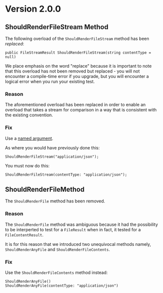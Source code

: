 # Version 2.0.0

## ShouldRenderFileStream Method

The following overload of the `ShouldRenderFileStream` method has been *replaced*:

    public FileStreamResult ShouldRenderFileStream(string contentType = null)

We place emphasis on the word "replace" because it is important to note that this overload has not been removed but replaced - you will not encounter a compile-time error if you upgrade, but you will encounter a logical error when you run your existing test.

### Reason

The aforementioned overload has been replaced in order to enable an overload that takes a stream for comparison in a way that is consistent with the existing convention.

### Fix

Use a [named argument](http://msdn.microsoft.com/en-gb/library/dd264739.aspx).

As where you would have previously done this:

    ShouldRenderFileStream("application/json");
 
You must now do this: 

    ShouldRenderFileStream(contentType: "application/json");
    
    
## ShouldRenderFileMethod

The `ShouldRenderFile` method has been removed.

### Reason

The `ShouldRenderFile` method was ambiguous because it had the possibility to be interperted to test for a `FileResult` when in fact, it tested for a `FileContentResult`. 

It is for this reason that we introduced two unequivocal methods namely, `ShouldRenderAnyFile` and `ShouldRenderFileContents`.

### Fix

Use the `ShouldRenderFileContents` method instead: 

    ShouldRenderAnyFile()
    ShouldRenderAnyFile(contentType: "application/json")
    